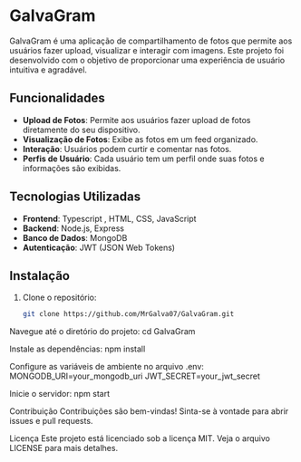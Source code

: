 # GalvaGram

GalvaGram é uma aplicação de compartilhamento de fotos que permite aos usuários fazer upload, visualizar e interagir com imagens. Este projeto foi desenvolvido com o objetivo de proporcionar uma experiência de usuário intuitiva e agradável.

## Funcionalidades

- **Upload de Fotos**: Permite aos usuários fazer upload de fotos diretamente do seu dispositivo.
- **Visualização de Fotos**: Exibe as fotos em um feed organizado.
- **Interação**: Usuários podem curtir e comentar nas fotos.
- **Perfis de Usuário**: Cada usuário tem um perfil onde suas fotos e informações são exibidas.

## Tecnologias Utilizadas

- **Frontend**: Typescript , HTML, CSS, JavaScript
- **Backend**: Node.js, Express
- **Banco de Dados**: MongoDB
- **Autenticação**: JWT (JSON Web Tokens)

## Instalação
1. Clone o repositório:
   ```bash
   git clone https://github.com/MrGalva07/GalvaGram.git

Navegue até o diretório do projeto:
cd GalvaGram

Instale as dependências:
npm install

Configure as variáveis de ambiente no arquivo .env:
MONGODB_URI=your_mongodb_uri
JWT_SECRET=your_jwt_secret

Inicie o servidor:
npm start

Contribuição
Contribuições são bem-vindas! Sinta-se à vontade para abrir issues e pull requests.

Licença
Este projeto está licenciado sob a licença MIT. Veja o arquivo LICENSE para mais detalhes.

